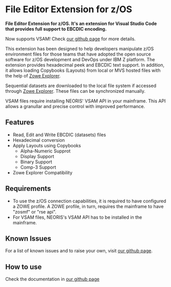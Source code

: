 # File Editor Extension for z/OS

**File Editor Extension for z/OS. It's an extension for Visual Studio Code that provides full support to EBCDIC encoding.**

Now supports VSAM! Check [our github page](https://github.com/NEORIS-ZDEVOPS/DS-Editor/tree/master/doc/vsamapi.md) for more details.

This extension has been designed to help developers manipulate z/OS environment files for those teams that have adopted the open source software for z/OS development and DevOps under IBM Z platform. The extension provides hexadecimal peek and EBCDIC text support. In addition, it allows loading Copybooks (Layouts) from local or MVS hosted files with the help of [Zowe Explorer](vscode:extension/zowe.vscode-extension-for-zowe).

Sequential datasets are downloaded to the local file system if accessed through [Zowe Explorer](vscode:extension/zowe.vscode-extension-for-zowe). These files can be synchronized manually.

VSAM files require installing NEORIS' VSAM API in your mainframe. This API allows a granullar and precise control with improved performance.

## Features

- Read, Edit and Write EBCDIC (datasets) files
- Hexadecimal conversion
- Apply Layouts using Copybooks
  - Alpha-Numeric Supprot
  - Display Support
  - Binary Support
  - Comp-3 Support
- Zowe Explorer Compatibility

## Requirements

- To use the z/OS connection capabilities, it is required to have configured a ZOWE profile. A ZOWE profile, in turn, requires the mainframe to have "zosmf" or "rse api".
- For VSAM files, NEORIS's VSAM API has to be installed in the mainframe.

## Known Issues

For a list of known issues and to raise your own, visit [our github page](https://github.com/NEORIS-ZDEVOPS/DS-Editor/issues).

## How to use

Check the documentation in [our github page](https://github.com/NEORIS-ZDEVOPS/DS-Editor/tree/master/doc)